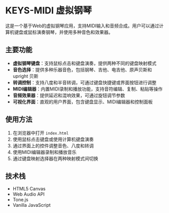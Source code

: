 # KEYS-MIDI 虚拟钢琴

这是一个基于Web的虚拟钢琴应用，支持MIDI输入和音频合成。用户可以通过计算机键盘或鼠标演奏钢琴，并使用多种音色和效果器。

## 主要功能

- **虚拟钢琴键盘**：支持鼠标点击和键盘演奏，提供两种不同的键盘映射模式
- **音色选择**：提供多种乐器音色，包括钢琴、吉他、电吉他、原声贝斯和 upright 贝斯
- **转调控制**：支持八度和半音转调，可通过键盘快捷键或界面按钮进行调整
- **MIDI编辑器**：内置MIDI录制和播放功能，支持音符编辑、复制、粘贴等操作
- **音频效果器**：提供延迟和混响效果，可通过旋钮调节参数
- **可视化界面**：直观的用户界面，包含键盘显示、MIDI编辑器和控制面板

## 使用方法

1. 在浏览器中打开 `index.html`
2. 使用鼠标点击键盘或使用计算机键盘演奏
3. 通过界面上的控件调整音色、八度和转调
4. 使用MIDI编辑器录制和播放音乐
5. 通过键盘映射选择器在两种映射模式间切换

## 技术栈

- HTML5 Canvas
- Web Audio API
- Tone.js
- Vanilla JavaScript